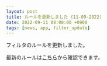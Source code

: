 ```yaml
---
layout: post
title: ルールを更新しました (11-09-2022)
date: 2022-09-11 08:00:00 +0900
tags: [news, app, filter_update]
---
```


フィルタのルールを更新しました。

最新のルールは[こちら](https://github.com/kittytail/BlockerRules)から確認できます。
